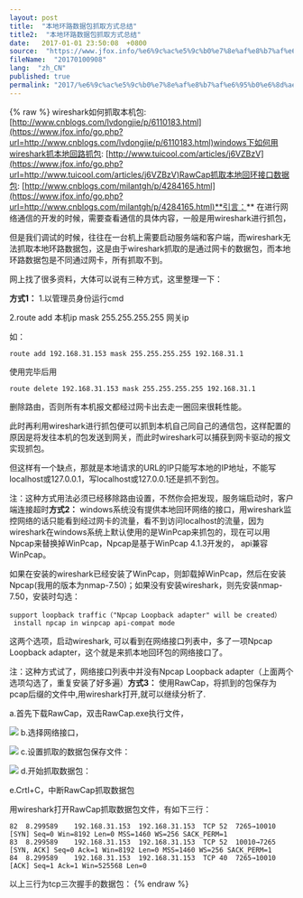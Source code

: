 ```yaml
---
layout: post
title:  "本地环路数据包抓取方式总结"
title2:  "本地环路数据包抓取方式总结"
date:   2017-01-01 23:50:08  +0800
source:  "https://www.jfox.info/%e6%9c%ac%e5%9c%b0%e7%8e%af%e8%b7%af%e6%95%b0%e6%8d%ae%e5%8c%85%e6%8a%93%e5%8f%96%e6%96%b9%e5%bc%8f%e6%80%bb%e7%bb%93.html"
fileName:  "20170100908"
lang:  "zh_CN"
published: true
permalink: "2017/%e6%9c%ac%e5%9c%b0%e7%8e%af%e8%b7%af%e6%95%b0%e6%8d%ae%e5%8c%85%e6%8a%93%e5%8f%96%e6%96%b9%e5%bc%8f%e6%80%bb%e7%bb%93.html"
---
```

{% raw %}
wireshark如何抓取本机包: 
[http://www.cnblogs.com/lvdongjie/p/6110183.html](https://www.jfox.info/go.php?url=http://www.cnblogs.com/lvdongjie/p/6110183.html)windows下如何用wireshark抓本地回路抓包: 
[http://www.tuicool.com/articles/j6VZBzV](https://www.jfox.info/go.php?url=http://www.tuicool.com/articles/j6VZBzV)RawCap抓取本地回环接口数据包: 
[http://www.cnblogs.com/milantgh/p/4284165.html](https://www.jfox.info/go.php?url=http://www.cnblogs.com/milantgh/p/4284165.html)**引言：**
 在进行网络通信的开发的时候，需要查看通信的具体内容，一般是用wireshark进行抓包， 

但是我们调试的时候，往往在一台机上需要启动服务端和客户端，而wireshark无法抓取本地环路数据包，这是由于wireshark抓取的是通过网卡的数据包，而本地环路数据包是不同通过网卡，所有抓取不到。 

网上找了很多资料，大体可以说有三种方式，这里整理一下： 

**方式1：**
1.以管理员身份运行cmd 

2.route add 本机ip mask 255.255.255.255 网关ip 

如： 

    route add 192.168.31.153 mask 255.255.255.255 192.168.31.1

使用完毕后用 

    route delete 192.168.31.153 mask 255.255.255.255 192.168.31.1 

删除路由，否则所有本机报文都经过网卡出去走一圈回来很耗性能。 

此时再利用wireshark进行抓包便可以抓到本机自己同自己的通信包，这样配置的原因是将发往本机的包发送到网关，而此时wireshark可以捕获到网卡驱动的报文实现抓包。 

但这样有一个缺点，那就是本地请求的URL的IP只能写本地的IP地址，不能写localhost或127.0.0.1，写localhost或127.0.0.1还是抓不到包。 

注：这种方式用法必须已经移除路由设置，不然你会把发现，服务端启动时，客户端连接超时**方式2：**
 windows系统没有提供本地回环网络的接口，用wireshark监控网络的话只能看到经过网卡的流量，看不到访问localhost的流量，因为wireshark在windows系统上默认使用的是WinPcap来抓包的，现在可以用Npcap来替换掉WinPcap，Npcap是基于WinPcap 4.1.3开发的， api兼容WinPcap。 

 如果在安装的wireshark已经安装了WinPcap，则卸载掉WinPcap，然后在安装Npcap(我用的版本为nmap-7.50)；如果没有安装wireshark，则先安装nmap-7.50，安装时勾选： 

    support loopback traffic（"Npcap Loopback adapter" will be created）
     install npcap in winpcap api-compat mode

 这两个选项，启动wireshark, 可以看到在网络接口列表中，多了一项Npcap Loopback adapter，这个就是来抓本地回环包的网络接口了。 

 注：这种方式试了，网络接口列表中并没有Npcap Loopback adapter（上面两个选项勾选了，重复安装了好多遍）**方式3：**
使用RawCap，将抓到的包保存为pcap后缀的文件中,用wireshark打开,就可以继续分析了. 

a.首先下载RawCap，双击RawCap.exe执行文件， 

![](/wp-content/uploads/2017/06/7cb06d6d-7290-31a7-ad02-8c787ef728a7.png)
b.选择网络接口， 

![](/wp-content/uploads/2017/06/7181d8dc-d11e-30e3-9fe0-ef0aac293651.png)
c.设置抓取的数据包保存文件： 

![](/wp-content/uploads/2017/06/b6bce5fe-f57d-3d35-81ef-eab58e7cf671.png)
d.开始抓取数据包： 

e.Crtl+C，中断RawCap抓取数据包 

用wireshark打开RawCap抓取数据包文件，有如下三行： 

    82	8.299589	192.168.31.153	192.168.31.153	TCP	52	7265→10010 [SYN] Seq=0 Win=8192 Len=0 MSS=1460 WS=256 SACK_PERM=1
    83	8.299589	192.168.31.153	192.168.31.153	TCP	52	10010→7265 [SYN, ACK] Seq=0 Ack=1 Win=8192 Len=0 MSS=1460 WS=256 SACK_PERM=1
    84	8.299589	192.168.31.153	192.168.31.153	TCP	40	7265→10010 [ACK] Seq=1 Ack=1 Win=525568 Len=0

以上三行为tcp三次握手的数据包：
{% endraw %}

